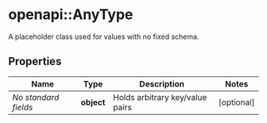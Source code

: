 # openapi::AnyType

A placeholder class used for values with no fixed schema.

## Properties
Name | Type | Description | Notes
------------ | ------------- | ------------- | -------------
*No standard fields* | **object** | Holds arbitrary key/value pairs | [optional]
